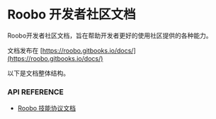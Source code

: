 # Roobo 开发者社区文档

Roobo开发者社区文档，旨在帮助开发者更好的使用社区提供的各种能力。

文档发布在 [https://roobo.gitbooks.io/docs/](https://roobo.gitbooks.io/docs/)

以下是文档整体结构。

### API REFERENCE

* [Roobo 技能协议文档](ApiReference/skill-protocol.md)



